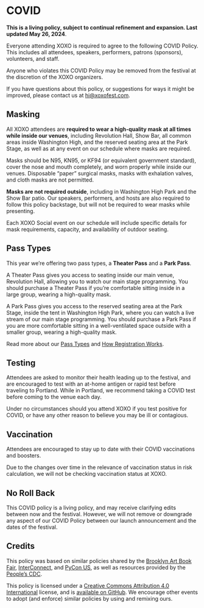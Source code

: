 # COVID

**This is a living policy, subject to continual refinement and expansion. Last updated May 26, 2024**.

Everyone attending XOXO is required to agree to the following COVID Policy. This includes all attendees, speakers, performers, patrons (sponsors), volunteers, and staff.

Anyone who violates this COVID Policy may be removed from the festival at the discretion of the XOXO organizers.

If you have questions about this policy, or suggestions for ways it might be improved, please contact us at [hi@xoxofest.com](mailto:hi@xoxofest.com).

## Masking

All XOXO attendees are **required to wear a high-quality mask at all times while inside our venues**, including Revolution Hall, Show Bar, all common areas inside Washington High, and the reserved seating area at the Park Stage, as well as at any event on our schedule where masks are required.

Masks should be N95, KN95, or KF94 (or equivalent government standard), cover the nose and mouth completely, and worn properly while inside our venues. Disposable “paper” surgical masks, masks with exhalation valves, and cloth masks are not permitted.

**Masks are not required outside**, including in Washington High Park and the Show Bar patio. Our speakers, performers, and hosts are also required to follow this policy backstage, but will not be required to wear masks while presenting.

Each XOXO Social event on our schedule will include specific details for mask requirements, capacity, and availability of outdoor seating.

## Pass Types

This year we’re offering two pass types, a **Theater Pass** and a **Park Pass**.

A Theater Pass gives you access to seating inside our main venue, Revolution Hall, allowing you to watch our main stage programming. You should purchase a Theater Pass if you’re comfortable sitting inside in a large group, wearing a high-quality mask.

A Park Pass gives you access to the reserved seating area at the Park Stage, inside the tent in Washington High Park, where you can watch a live stream of our main stage programming. You should purchase a Park Pass if you are more comfortable sitting in a well-ventilated space outside with a smaller group, wearing a high-quality mask.

Read more about our [Pass Types](guide/passes/) and [How Registration Works](guide/registration/).

## Testing

Attendees are asked to monitor their health leading up to the festival, and are encouraged to test with an at-home antigen or rapid test before traveling to Portland. While in Portland, we recommend taking a COVID test before coming to the venue each day.

Under no circumstances should you attend XOXO if you test positive for COVID, or have any other reason to believe you may be ill or contagious.

## Vaccination

Attendees are encouraged to stay up to date with their COVID vaccinations and boosters.

Due to the changes over time in the relevance of vaccination status in risk calculation, we will not be checking vaccination status at XOXO.

## No Roll Back

This COVID policy is a living policy, and may receive clarifying edits between now and the festival. However, we will not remove or downgrade any aspect of our COVID Policy between our launch announcement and the dates of the festival.

## Credits

This policy was based on similar policies shared by the [Brooklyn Art Book Fair](https://fullymaskednotes.carrd.co/), [InterConnect](https://docs.google.com/document/d/1N_HKMc9n__WWw7_gFbq7gL2rwFcffE_vITUicLCmqxA/edit?usp=sharing), and [PyCon US](https://us.pycon.org/2024/about/health-safety-guidelines/), as well as resources provided by the [People’s CDC](https://peoplescdc.org/2022/11/17/safer-in-person-gatherings/).

This policy is licensed under a [Creative Commons Attribution 4.0 International](https://creativecommons.org/licenses/by/4.0/) license, and is [available on GitHub](https://github.com/xoxo/covid). We encourage other events to adopt (and enforce) similar policies by using and remixing ours.
